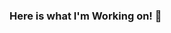 ### Here is what I'm Working on!  👋

<!--
**argohaw/argohaw** is a ✨ _special_ ✨ repository because its `README.md` (this file) appears on your GitHub profile.

Here are some ideas to get you started:

- 🔭 I’m currently pursuing Software Engineering;
- 🌱 I’m currently learning React and Express;
- 👯 I’m Proficient with C++, Python;
- 🤔 I’m interested in ML and Game Development;
- 💬 Ask me about anything;
- 📫 How to reach me: [Gmail](sritherock23@gmail.com);
- 😄 Pronouns: He/Him;
- ⚡ Fun fact: I am Ironman .
-->
